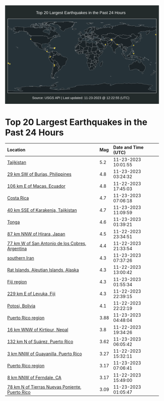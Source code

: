 ![Map](./map.png)

# Top 20 Largest Earthquakes in the Past 24 Hours

| Location | Mag | Date and Time (UTC) |
|:---|:---|:---|
| [Tajikistan](https://earthquake.usgs.gov/earthquakes/eventpage/us6000lq8w) | 5.2 | 11-23-2023 10:01:55 |
| [29 km SW of Burias, Philippines](https://earthquake.usgs.gov/earthquakes/eventpage/us6000lq7k) | 4.8 | 11-23-2023 03:24:32 |
| [106 km E of Macas, Ecuador](https://earthquake.usgs.gov/earthquakes/eventpage/us6000lq4i) | 4.8 | 11-22-2023 17:45:03 |
| [Costa Rica](https://earthquake.usgs.gov/earthquakes/eventpage/us6000lq88) | 4.7 | 11-23-2023 07:06:18 |
| [40 km SSE of Karakenja, Tajikistan](https://earthquake.usgs.gov/earthquakes/eventpage/us6000lq8z) | 4.7 | 11-23-2023 11:09:59 |
| [Tonga](https://earthquake.usgs.gov/earthquakes/eventpage/us6000lq74) | 4.6 | 11-23-2023 01:39:21 |
| [87 km NNW of Hirara, Japan](https://earthquake.usgs.gov/earthquakes/eventpage/us6000lq6l) | 4.5 | 11-22-2023 23:34:51 |
| [77 km W of San Antonio de los Cobres, Argentina](https://earthquake.usgs.gov/earthquakes/eventpage/us6000lq5y) | 4.4 | 11-22-2023 21:33:54 |
| [southern Iran](https://earthquake.usgs.gov/earthquakes/eventpage/us6000lq8g) | 4.3 | 11-23-2023 07:37:26 |
| [Rat Islands, Aleutian Islands, Alaska](https://earthquake.usgs.gov/earthquakes/eventpage/us6000lq28) | 4.3 | 11-22-2023 13:00:42 |
| [Fiji region](https://earthquake.usgs.gov/earthquakes/eventpage/us6000lq75) | 4.3 | 11-23-2023 01:55:34 |
| [229 km E of Levuka, Fiji](https://earthquake.usgs.gov/earthquakes/eventpage/us6000lq6g) | 4.3 | 11-22-2023 22:39:15 |
| [Potosi, Bolivia](https://earthquake.usgs.gov/earthquakes/eventpage/us6000lq6a) | 4.1 | 11-22-2023 22:22:19 |
| [Puerto Rico region](https://earthquake.usgs.gov/earthquakes/eventpage/pr2023327000) | 3.88 | 11-23-2023 04:48:04 |
| [16 km WNW of Kirtipur, Nepal](https://earthquake.usgs.gov/earthquakes/eventpage/us6000lq54) | 3.8 | 11-22-2023 19:34:26 |
| [132 km N of Suárez, Puerto Rico](https://earthquake.usgs.gov/earthquakes/eventpage/pr2023327001) | 3.62 | 11-23-2023 06:05:42 |
| [3 km NNW of Guayanilla, Puerto Rico](https://earthquake.usgs.gov/earthquakes/eventpage/pr2023326000) | 3.27 | 11-22-2023 15:32:11 |
| [Puerto Rico region](https://earthquake.usgs.gov/earthquakes/eventpage/pr71431868) | 3.17 | 11-23-2023 07:06:41 |
| [8 km NNW of Ferndale, CA](https://earthquake.usgs.gov/earthquakes/eventpage/nc73965951) | 3.17 | 11-22-2023 15:49:00 |
| [78 km N of Tierras Nuevas Poniente, Puerto Rico](https://earthquake.usgs.gov/earthquakes/eventpage/pr71431808) | 3.09 | 11-23-2023 01:05:47 |
